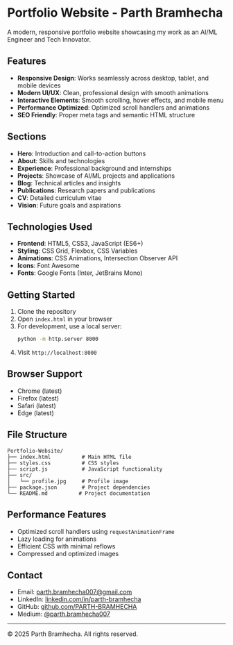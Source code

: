 # Portfolio Website - Parth Bramhecha

A modern, responsive portfolio website showcasing my work as an AI/ML Engineer and Tech Innovator.

## Features

- **Responsive Design**: Works seamlessly across desktop, tablet, and mobile devices
- **Modern UI/UX**: Clean, professional design with smooth animations
- **Interactive Elements**: Smooth scrolling, hover effects, and mobile menu
- **Performance Optimized**: Optimized scroll handlers and animations
- **SEO Friendly**: Proper meta tags and semantic HTML structure

## Sections

- **Hero**: Introduction and call-to-action buttons
- **About**: Skills and technologies
- **Experience**: Professional background and internships
- **Projects**: Showcase of AI/ML projects and applications
- **Blog**: Technical articles and insights
- **Publications**: Research papers and publications
- **CV**: Detailed curriculum vitae
- **Vision**: Future goals and aspirations

## Technologies Used

- **Frontend**: HTML5, CSS3, JavaScript (ES6+)
- **Styling**: CSS Grid, Flexbox, CSS Variables
- **Animations**: CSS Animations, Intersection Observer API
- **Icons**: Font Awesome
- **Fonts**: Google Fonts (Inter, JetBrains Mono)

## Getting Started

1. Clone the repository
2. Open `index.html` in your browser
3. For development, use a local server:
   ```bash
   python -m http.server 8000
   ```
4. Visit `http://localhost:8000`

## Browser Support

- Chrome (latest)
- Firefox (latest)
- Safari (latest)
- Edge (latest)

## File Structure

```
Portfolio-Website/
├── index.html          # Main HTML file
├── styles.css          # CSS styles
├── script.js           # JavaScript functionality
├── src/
│   └── profile.jpg     # Profile image
├── package.json        # Project dependencies
└── README.md          # Project documentation
```

## Performance Features

- Optimized scroll handlers using `requestAnimationFrame`
- Lazy loading for animations
- Efficient CSS with minimal reflows
- Compressed and optimized images

## Contact

- Email: parth.bramhecha007@gmail.com
- LinkedIn: [linkedin.com/in/parth-bramhecha](https://www.linkedin.com/in/parth-bramhecha/)
- GitHub: [github.com/PARTH-BRAMHECHA](https://github.com/PARTH-BRAMHECHA)
- Medium: [@parth.bramhecha007](https://medium.com/@parth.bramhecha007)

---

© 2025 Parth Bramhecha. All rights reserved.
